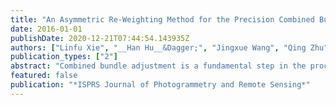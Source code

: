 ```yaml
---
title: "An Asymmetric Re-Weighting Method for the Precision Combined Bundle Adjustment of Aerial Oblique Images"
date: 2016-01-01
publishDate: 2020-12-21T07:44:54.143935Z
authors: ["Linfu Xie", "__Han Hu__&Dagger;", "Jingxue Wang", "Qing Zhu", "Min Chen"]
publication_types: ["2"]
abstract: "Combined bundle adjustment is a fundamental step in the processing of massive oblique images. Traditional bundle adjustment designed for nadir images gives identical weights to different parts of image point observations made from different directions, due to the assumption that the errors in the observations follow the same Gaussian distribution. However, because of their large tilt angles, aerial oblique images have trapezoidal footprints on the ground, and their areas correspond to conspicuously different ground sample distances. The errors in different observations no longer conform to the above assumption, which leads to suboptimal bundle adjustment accuracy and restricts subsequent 3D applications. To model the distribution of the errors correctly for the combined bundle adjustment of oblique images, this paper proposes an asymmetric re-weighting method. The scale of each pixel is used to determine a re-weighting factor, and each pixel is subsequently projected onto the ground to identify another anisotropic re-weighting factor using the shape of its quadrangle. Next, these two factors are integrated into the combined bundle adjustment using asymmetric weights for the image point observations; greater weights are assigned to observations with fine resolutions, and those with coarse resolutions are penalized. This paper analyzes urban and rural images captured by three different five-angle camera systems, from both proprietary datasets and the ISPRS/EuroSDR benchmark. The results reveal that the proposed method outperforms the traditional method in both back-projected and triangulated precision by approximately 5– 10% in most cases. Furthermore, the misalignments of point clouds generated by the different cameras are significantly alleviated after combined bundle adjustment."
featured: false
publication: "*ISPRS Journal of Photogrammetry and Remote Sensing*"
---
```


